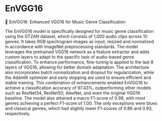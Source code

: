 # EnVGG16
🎵 EnVGG16: Enhanced VGG16 for Music Genre Classification

The EnVGG16 model is specifically designed for music genre classification using the GTZAN dataset, which consists of 1,000 audio clips across 10 genres. It takes RGB spectrogram images as input, resized and normalized in accordance with ImageNet preprocessing standards. The model leverages the pretrained VGG16 network as a feature extractor and adds custom layers to adapt to the specific task of audio-based genre classification. To enhance performance, fine-tuning is applied to the last 8 layers of VGG16, allowing for better domain adaptation. The architecture also incorporates batch normalization and dropout for regularization, while the AdamW optimizer and early stopping are used to ensure efficient and stable training. This combination of enhancements enabled EnVGG16 to achieve a classification accuracy of 97.43%, outperforming other models such as ResNet34, ResNet50, AlexNet, and even the original VGG16 baseline. The model also attained a macro F1-score of 0.98, with most genres achieving a perfect F1-score of 1.00. The only exceptions were blues and classical genres, which had slightly lower F1-scores of 0.86 and 0.93, respectively.
